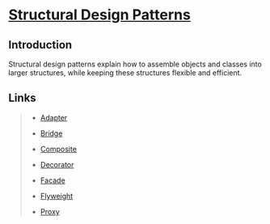 # [Structural Design Patterns](<https://refactoring.guru/design-patterns/structural-patterns>)

## Introduction

Structural design patterns explain how to assemble objects and classes into larger structures, while keeping these structures flexible and efficient.

## Links

> * [Adapter](<https://refactoring.guru/design-patterns/adapter>)
>
> * [Bridge](<https://refactoring.guru/design-patterns/bridge>)
>
> * [Composite](<https://refactoring.guru/design-patterns/composite>)
>
> * [Decorator](<https://refactoring.guru/design-patterns/decorator>)
>
> * [Facade](<https://refactoring.guru/design-patterns/facade>)
>
> * [Flyweight](<https://refactoring.guru/design-patterns/flyweight>)
>
> * [Proxy](<https://refactoring.guru/design-patterns/proxy>)
